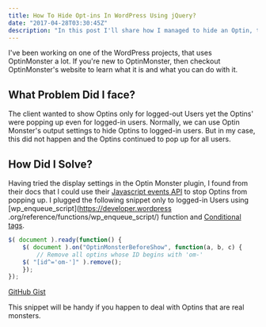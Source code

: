 ```yaml
---
title: How To Hide Opt-ins In WordPress Using jQuery?
date: "2017-04-28T03:30:45Z"
description: "In this post I'll share how I managed to hide an Optin, that did not hide as expected even after changing the settings in the OptinMonster plugin."
---
```


I've been working on one of the WordPress projects, that uses OptinMonster a lot. If you're new to OptinMonster, then checkout OptinMonster's website to learn what it is and what you can do with it.

## What Problem Did I face?

The client wanted to show Optins only for logged-out Users yet the Optins' were popping up even for logged-in users. Normally, we can use Optin Monster's output settings to hide Optins to logged-in users. But in my case, this did not happen and the Optins continued to pop up for all users.

## How Did I Solve?

Having tried the display settings in the Optin Monster plugin, I found from their docs that I 
could use their [Javascript events API](http://optinmonster.com/docs/optinmonster-javascript-events-api/) to stop Optins from popping up. I plugged the following 
snippet only to logged-in Users using [wp\_enqueue\_script](https://developer.wordpress
.org/reference/functions/wp_enqueue_script/) function and [Conditional tags](https://codex.wordpress.org/Conditional_Tags).

~~~js
$( document ).ready(function() {
    $( document ).on("OptinMonsterBeforeShow", function(a, b, c) {
        // Remove all optins whose ID begins with 'om-'
	$( "[id^='om-']" ).remove();
    });
});
~~~

[GitHub Gist](https://gist.github.com/mariadanieldeepak/2a8569ff610e1fa7e05901aafdb2aafc)

This snippet will be handy if you happen to deal with Optins that are real monsters.